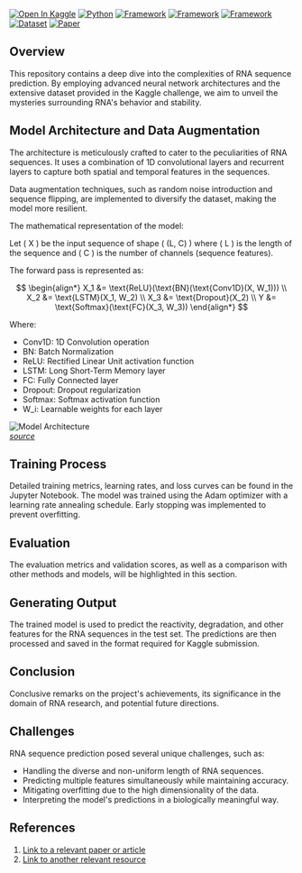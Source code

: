 [![Open In Kaggle](https://img.shields.io/badge/-Kaggle-blue?logo=kaggle)](https://www.kaggle.com/code/colewelkins/rna3-0?scriptVersionId=YOUR_SCRIPT_VERSION)
[![Python](https://img.shields.io/badge/Python-3.7%2B-blue.svg)](https://www.python.org/downloads/)
[![Framework](https://img.shields.io/badge/Framework-TensorFlow-orange.svg)](https://www.tensorflow.org/)
[![Framework](https://img.shields.io/badge/Framework-Keras-orange.svg)](https://keras.io/)
[![Framework](https://img.shields.io/badge/Framework-PyTorch-orange.svg)](https://pytorch.org/)
[![Dataset](https://img.shields.io/badge/Dataset-RNA_Kaggle_Challenge-green.svg)](https://www.kaggle.com/c/stanford-covid-vaccine)
[![Paper](https://img.shields.io/badge/Paper-Read-blue.svg)](LINK_TO_RELEVANT_PAPER)

## Overview

This repository contains a deep dive into the complexities of RNA sequence prediction. By employing advanced neural network architectures and the extensive dataset provided in the Kaggle challenge, we aim to unveil the mysteries surrounding RNA's behavior and stability.

## Model Architecture and Data Augmentation

The architecture is meticulously crafted to cater to the peculiarities of RNA sequences. It uses a combination of 1D convolutional layers and recurrent layers to capture both spatial and temporal features in the sequences.

Data augmentation techniques, such as random noise introduction and sequence flipping, are implemented to diversify the dataset, making the model more resilient.

The mathematical representation of the model:

Let \( X \) be the input sequence of shape \( (L, C) \) where \( L \) is the length of the sequence and \( C \) is the number of channels (sequence features).

The forward pass is represented as:

$$
\begin{align*}
X_1 &= \text{ReLU}(\text{BN}(\text{Conv1D}(X, W_1))) \\
X_2 &= \text{LSTM}(X_1, W_2) \\
X_3 &= \text{Dropout}(X_2) \\
Y &= \text{Softmax}(\text{FC}(X_3, W_3))
\end{align*}
$$

Where:
- Conv1D: 1D Convolution operation
- BN: Batch Normalization
- ReLU: Rectified Linear Unit activation function
- LSTM: Long Short-Term Memory layer
- FC: Fully Connected layer
- Dropout: Dropout regularization
- Softmax: Softmax activation function
- W_i: Learnable weights for each layer

![Model Architecture](LINK_TO_YOUR_MODEL_ARCHITECTURE_IMAGE)  
[_source_](LINK_TO_IMAGE_SOURCE)

## Training Process

Detailed training metrics, learning rates, and loss curves can be found in the Jupyter Notebook. The model was trained using the Adam optimizer with a learning rate annealing schedule. Early stopping was implemented to prevent overfitting.

## Evaluation

The evaluation metrics and validation scores, as well as a comparison with other methods and models, will be highlighted in this section.

## Generating Output

The trained model is used to predict the reactivity, degradation, and other features for the RNA sequences in the test set. The predictions are then processed and saved in the format required for Kaggle submission.

## Conclusion

Conclusive remarks on the project's achievements, its significance in the domain of RNA research, and potential future directions.

## Challenges

RNA sequence prediction posed several unique challenges, such as:
- Handling the diverse and non-uniform length of RNA sequences.
- Predicting multiple features simultaneously while maintaining accuracy.
- Mitigating overfitting due to the high dimensionality of the data.
- Interpreting the model's predictions in a biologically meaningful way.

## References

1. [Link to a relevant paper or article](#)
2. [Link to another relevant resource](#)



